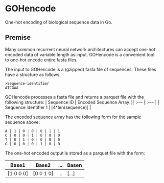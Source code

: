 # GOHencode
One-hot encoding of biological sequence data in Go.

## Premise
Many common recurrent neural network architectures can accept one-hot encoded data of variable length as input. GOHencode is a convenient tool to one-hot encode entire fasta files.

The input to GOHencode is a (gzipped) fasta file of sequences. These files have a structure as follows:

```
>Sequence-identifier
ATCGAA
```

GOHencode processes a fasta file and returns a parquet file with the following structure:
| Sequence ID | Encoded Sequence Array |
| :---        | :---                   |
| Sequence identifier 1 | [4*len(sequence)] |

The encoded sequence array has the following form for the sample sequence above:
```
A | 1 | 0 | 0 | 0 | 1 | 1  
C | 0 | 0 | 1 | 0 | 0 | 0  
T | 0 | 1 | 0 | 0 | 0 | 0  
G | 0 | 0 | 0 | 1 | 0 | 0  
```
The one-hot encoded output is stored as a parquet file with the form:

| Base1 | Base2 | ... | Basen|
| ---   | ---   | --- | ---  |
|[1 0 0 0]|[0 0 1 0] | ... | [...]|
